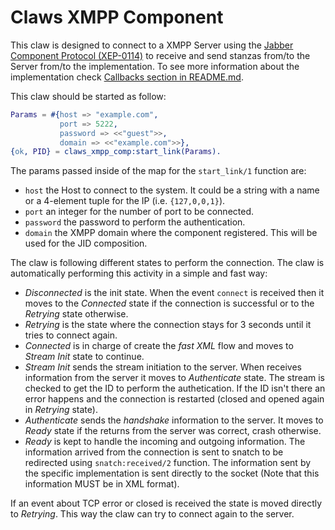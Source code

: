 Claws XMPP Component
====================

This claw is designed to connect to a XMPP Server using the [Jabber Component Protocol (XEP-0114)](https://xmpp.org/extensions/xep-0114.html) to receive and send stanzas from/to the Server from/to the implementation. To see more information about the implementation check [Callbacks section in README.md](../README.md#Callbacks).

This claw should be started as follow:

```erlang
Params = #{host => "example.com",
           port => 5222,
           password => <<"guest">>,
           domain => <<"example.com">>},
{ok, PID} = claws_xmpp_comp:start_link(Params).
```

The params passed inside of the map for the `start_link/1` function are:

- `host` the Host to connect to the system. It could be a string with a name or a 4-element tuple for the IP (i.e. `{127,0,0,1}`).
- `port` an integer for the number of port to be connected.
- `password` the password to perform the authentication.
- `domain` the XMPP domain where the component registered. This will be used for the JID composition.

The claw is following different states to perform the connection. The claw is automatically performing this activity in a simple and fast way:

- *Disconnected* is the init state. When the event `connect` is received then it moves to the *Connected* state if the connection is successful or to the *Retrying* state otherwise.
- *Retrying* is the state where the connection stays for 3 seconds until it tries to connect again.
- *Connected* is in charge of create the *fast XML* flow and moves to *Stream Init* state to continue.
- *Stream Init* sends the stream initiation to the server. When receives information from the server it moves to *Authenticate* state. The stream is checked to get the ID to perform the authetication. If the ID isn't there an error happens and the connection is restarted (closed and opened again in *Retrying* state).
- *Authenticate* sends the *handshake* information to the server. It moves to *Ready* state if the returns from the server was correct, crash otherwise.
- *Ready* is kept to handle the incoming and outgoing information. The information arrived from the connection is sent to snatch to be redirected using `snatch:received/2` function. The information sent by the specific implementation is sent directly to the socket (Note that this information MUST be in XML format).

If an event about TCP error or closed is received the state is moved directly to *Retrying*. This way the claw can try to connect again to the server.
